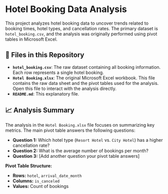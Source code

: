 # Hotel Booking Data Analysis

This project analyzes hotel booking data to uncover trends related to booking times, hotel types, and cancellation rates. The primary dataset is `hotel_booking.csv`, and the analysis was originally performed using pivot tables in Microsoft Excel.

## 📂 Files in this Repository

* **`hotel_booking.csv`**: The raw dataset containing all booking information. Each row represents a single hotel booking.
* **`Hotel Booking.xlsx`**: The original Microsoft Excel workbook. This file contains the raw data sheet and the pivot tables used for the analysis. Open this file to interact with the analysis directly.
* **`README.md`**: This explanatory file.

## 📈 Analysis Summary

The analysis in the `Hotel Booking.xlsx` file focuses on summarizing key metrics. The main pivot table answers the following questions:

* **Question 1:** Which hotel type (`Resort Hotel` vs. `City Hotel`) has a higher cancellation rate?
* **Question 2:** What is the average number of bookings per month?
* **Question 3:** [Add another question your pivot table answers]

**Pivot Table Structure:**
* **Rows:** `hotel`, `arrival_date_month`
* **Columns:** `is_canceled`
* **Values:** Count of bookings
